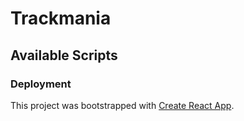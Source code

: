 # Trackmania

## Available Scripts




### Deployment

This project was bootstrapped with [Create React App](https://github.com/facebook/create-react-app).
